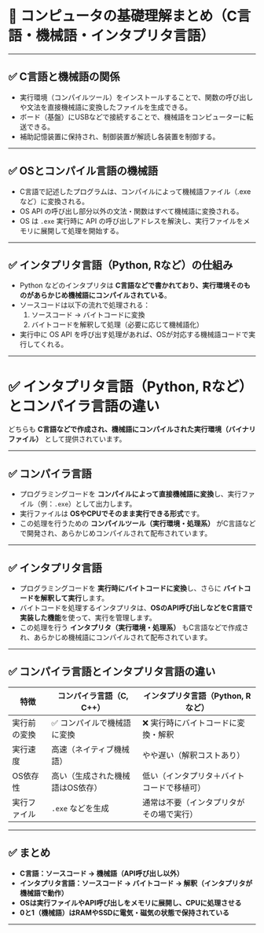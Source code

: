 # 🧠 コンピュータの基礎理解まとめ（C言語・機械語・インタプリタ言語）



---

## ✅ C言語と機械語の関係

- 実行環境（コンパイルツール）をインストールすることで、関数の呼び出しや文法を直接機械語に変換したファイルを生成できる。
- ボード（基盤）にUSBなどで接続することで、機械語をコンピューターに転送できる。
- 補助記憶装置に保持され、制御装置が解読し各装置を制御する。

---

## ✅ OSとコンパイル言語の機械語

- C言語で記述したプログラムは、コンパイルによって機械語ファイル（.exeなど）に変換される。
- OS API の呼び出し部分以外の文法・関数はすべて機械語に変換される。
- OS は `.exe` 実行時に API の呼び出しアドレスを解決し、実行ファイルをメモリに展開して処理を開始する。

---

## ✅ インタプリタ言語（Python, Rなど）の仕組み

- Python などのインタプリタは **C言語などで書かれており、実行環境そのものがあらかじめ機械語にコンパイルされている**。
- ソースコードは以下の流れで処理される：
  1. ソースコード → バイトコードに変換
  2. バイトコードを解釈して処理（必要に応じて機械語化）
- 実行中に OS API を呼び出す処理があれば、OSが対応する機械語コードで実行してくれる。

---
# ✅ インタプリタ言語（Python, Rなど）とコンパイラ言語の違い

どちらも **C言語などで作成され、機械語にコンパイルされた実行環境（バイナリファイル）** として提供されています。

---

## ✅ コンパイラ言語

- プログラミングコードを **コンパイルによって直接機械語に変換**し、実行ファイル（例：`.exe`）として出力します。
- 実行ファイルは **OSやCPUでそのまま実行できる形式**です。
- この処理を行うための **コンパイルツール（実行環境・処理系）** がC言語などで開発され、あらかじめコンパイルされて配布されています。

---

## ✅ インタプリタ言語

- プログラミングコードを **実行時にバイトコードに変換**し、さらに **バイトコードを解釈して実行**します。
- バイトコードを処理するインタプリタは、**OSのAPI呼び出しなどをC言語で実装した機能**を使って、実行を管理します。
- この処理を行う **インタプリタ（実行環境・処理系）** もC言語などで作成され、あらかじめ機械語にコンパイルされて配布されています。


---

## ✅ コンパイラ言語とインタプリタ言語の違い

| 特徴              | コンパイラ言語（C, C++）             | インタプリタ言語（Python, Rなど）        |
|-------------------|--------------------------------------|-------------------------------------------|
| 実行前の変換       | ✅ コンパイルで機械語に変換           | ❌ 実行時にバイトコードに変換・解釈       |
| 実行速度           | 高速（ネイティブ機械語）             | やや遅い（解釈コストあり）                 |
| OS依存性           | 高い（生成された機械語はOS依存）     | 低い（インタプリタ＋バイトコードで移植可） |
| 実行ファイル       | `.exe` などを生成                    | 通常は不要（インタプリタがその場で実行）   |

---

## ✅ まとめ

- **C言語：ソースコード → 機械語（API呼び出し以外）**
- **インタプリタ言語：ソースコード → バイトコード → 解釈（インタプリタが機械語で動作）**
- **OSは実行ファイルやAPI呼び出しをメモリに展開し、CPUに処理させる**
- **0と1（機械語）はRAMやSSDに電気・磁気の状態で保持されている**

---



